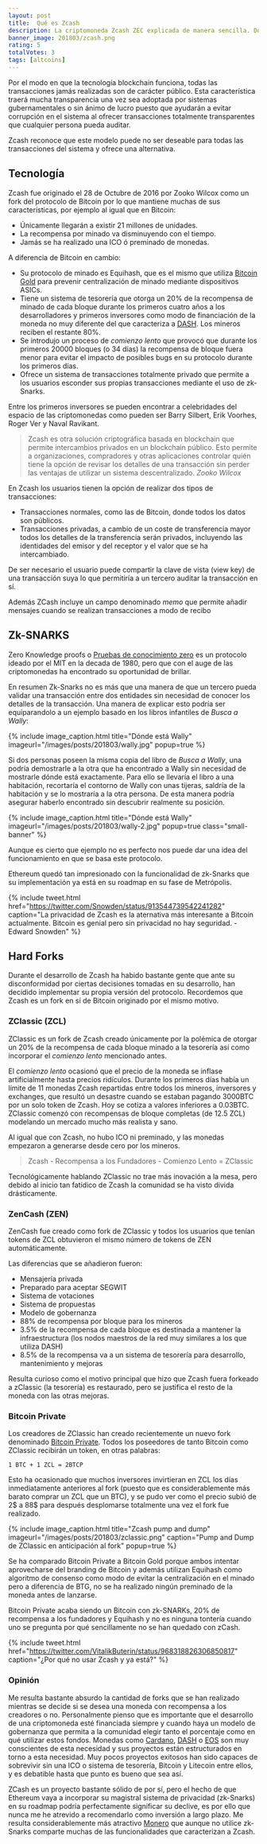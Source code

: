 ```yaml
---
layout: post
title:  Qué es Zcash
description: La criptomoneda Zcash ZEC explicada de manera sencilla. Dónde comprar y guardar. Comparación con ZClassic, zenCash y Bitcoin Private.
banner_image: 201803/zcash.png
rating: 5
totalVotes: 3
tags: [altcoins]
---
```


Por el modo en que la tecnología blockchain funciona, todas las transacciones jamás realizadas son de carácter público. Esta característica traerá mucha transparencia una vez sea adoptada por sistemas gubernamentales o sin ánimo de lucro puesto que ayudarán a evitar corrupción en el sistema al ofrecer transacciones totalmente transparentes que cualquier persona pueda auditar.

Zcash reconoce que este modelo puede no ser deseable para todas las transacciones del sistema y ofrece una alternativa.

<!--more-->

## Tecnología

Zcash fue originado el 28 de Octubre de 2016 por Zooko Wilcox como un fork del protocolo de Bitcoin por lo que mantiene muchas de sus características, por ejemplo al igual que en Bitcoin:

- Únicamente llegarán a existir 21 millones de unidades.
- La recompensa por minado va disminuyendo con el tiempo.
- Jamás se ha realizado una ICO ó preminado de monedas.

A diferencia de Bitcoin en cambio:

- Su protocolo de minado es Equihash, que es el mismo que utiliza [Bitcoin Gold](/conseguir-bitcoin-gold) para prevenir centralización de minado mediante dispositivos ASICs.
- Tiene un sistema de tesorería que otorga un 20% de la recompensa de minado de cada bloque durante los primeros cuatro años a los desarrolladores y primeros inversores como modo de financiación de la moneda no muy diferente del que caracteriza a [DASH](/que-es-dash). Los mineros reciben el restante 80%.
- Se introdujo un proceso de *comienzo lento* que provocó que durante los primeros 20000 bloques (o 34 días) la recompensa de bloque fuera menor para evitar el impacto de posibles bugs en su protocolo durante los primeros días.
- Ofrece un sistema de transacciones totalmente privado que permite a los usuarios esconder sus propias transacciones mediante el uso de zk-Snarks.

Entre los primeros inversores se pueden encontrar a celebridades del espacio de las criptomonedas como pueden ser Barry Silbert, Erik Voorhes, Roger Ver y Naval Ravikant.

> Zcash es otra solución criptográfica basada en blockchain que permite intercambios privados en un blockchain público. Esto permite a organizaciones, compradores y otras aplicaciones controlar quién tiene la opción de revisar los detalles de una transacción sin perder las ventajas de utilizar un sistema descentralizado. <cite>Zooko Wilcox</cite>

En Zcash los usuarios tienen la opción de realizar dos tipos de transacciones:

- Transacciones normales, como las de Bitcoin, donde todos los datos son públicos.
- Transacciones privadas, a cambio de un coste de transferencia mayor todos los detalles de la transferencia serán privados, incluyendo las identidades del emisor y del receptor y el valor que se ha intercambiado.

De ser necesario el usuario puede compartir la clave de vista (view key) de una transacción suya lo que permitiría a un tercero auditar la transacción en sí.

Además ZCash incluye un campo denominado *memo* que permite añadir mensajes cuando se realizan transacciones a modo de recibo

## Zk-SNARKS

Zero Knowledge proofs o <a rel="nofollow" href="https://es.wikipedia.org/wiki/Prueba_de_conocimiento_cero">Pruebas de conocimiento zero</a> es un protocolo ideado por el MIT en la decada de 1980, pero que con el auge de las criptomonedas ha encontrado su oportunidad de brillar.

En resumen Zk-Snarks no es más que una manera de que un tercero pueda validar una transacción entre dos entidades sin necesidad de conocer los detalles de la transacción. Una manera de explicar esto podría ser equiparandolo a un ejemplo basado en los libros infantiles de *Busca a Wally*:


{% include image_caption.html title="Dónde está Wally" imageurl="/images/posts/201803/wally.jpg" popup=true %}

Si dos personas poseen la misma copia del libro de *Busca a Wally*, una podría demostrarle a la otra que ha encontrado a Wally sin necesidad de mostrarle dónde está exactamente. Para ello se llevaría el libro a una habitación, recortaría el contorno de Wally con unas tijeras, saldría de la habitación y se lo mostraría a la otra persona. De esta manera podría asegurar haberlo encontrado sin descubrir realmente su posición.

{% include image_caption.html title="Dónde está Wally" imageurl="/images/posts/201803/wally-2.jpg" popup=true class="small-banner" %}

Aunque es cierto que ejemplo no es perfecto nos puede dar una idea del funcionamiento en que se basa este protocolo.


Ethereum quedó tan impresionado con la funcionalidad de zk-Snarks que su implementación ya está en su roadmap en su fase de Metrópolis.

{% include tweet.html href="https://twitter.com/Snowden/status/913544739542241282" caption="La privacidad de Zcash es la aternativa más interesante a Bitcoin actualmente. Bitcoin es genial pero sin privacidad no hay seguridad. - Edward Snowden" %}



## Hard Forks

Durante el desarrollo de Zcash ha habido bastante gente que ante su disconformidad por ciertas decisiones tomadas en su desarrollo, han decidido implementar su propia versión del protocolo. Recordemos que Zcash es un fork en sí de Bitcoin originado por el mismo motivo.

### ZClassic (ZCL)

ZClassic es un fork de Zcash creado únicamente por la polémica de otorgar un 20% de la recompensa de cada bloque minado a la tesorería así como incorporar el *comienzo lento* mencionado antes.

El *comienzo lento* ocasionó que el precio de la moneda se inflase artificialmente hasta precios ridículos. Durante los primeros días había un límite de 11 monedas Zcash repartidas entre todos los mineros, inversores y exchanges, que resultó un desastre cuando se estaban pagando 3000BTC por un solo token de Zcash. Hoy se cotiza a valores inferiores a 0.03BTC. ZClassic comenzó con recompensas de bloque completas (de 12.5 ZCL) modelando un mercado mucho más realista y sano.

Al igual que con Zcash, no hubo ICO ni preminado, y las monedas empezaron a generarse desde cero por los mineros.

> Zcash - Recompensa a los Fundadores - Comienzo Lento = ZClassic

Tecnológicamente hablando ZClassic no trae más inovación a la mesa, pero debido al inicio tan fatídico de Zcash la comunidad se ha visto divida drásticamente.

### ZenCash (ZEN)

ZenCash fue creado como fork de ZClassic y todos los usuarios que tenían tokens de ZCL obtuvieron el mismo número de tokens de ZEN automáticamente.

Las diferencias que se añadieron fueron:

- Mensajería privada
- Preparado para aceptar SEGWIT
- Sistema de votaciones
- Sistema de propuestas
- Modelo de gobernanza
- 88% de recompensa por bloque para los mineros
- 3.5% de la recompensa de cada bloque es destinada a mantener la infraestructura (los nodos maestros de la red muy similares a los que utiliza DASH)
- 8.5% de la recompensa va a un sistema de tesorería para desarrollo, mantenimiento y mejoras

Resulta curioso como el motivo principal que hizo que Zcash fuera forkeado a zClassic (la tesorería) es restaurado, pero se justifica el resto de la moneda con las otras mejoras.

### Bitcoin Private

Los creadores de ZClassic han creado recientemente un nuevo fork denominado <a rel="nofollow" href="https://btcprivate.org/whitepaper.pdf">Bitcoin Private</a>. Todos los poseedores de tanto Bitcoin como ZClassic recibirán un token, en otras palabras:

`1 BTC + 1 ZCL = 2BTCP`

Esto ha ocasionado que muchos inversores invirtieran en ZCL los días inmediatamente anteriores al fork (puesto que es considerablemente más barato comprar un ZCL que un BTC), y se pudo ver como el precio subió de 2$ a 88$ para después desplomarse totalmente una vez el fork fue realizado.

{% include image_caption.html title="Zcash pump and dump" imageurl="/images/posts/201803/zclassic.png" caption="Pump and Dump de ZClassic en anticipación al fork" popup=true %}

Se ha comparado Bitcoin Private a Bitcoin Gold porque ambos intentar aprovecharse del branding de Bitcoin y además utilizan Equihash como algoritmo de consenso como modo de evitar la centralización en el minado pero a diferencia de BTG, no se ha realizado ningún preminado de la moneda antes de lanzarse.

Bitcoin Private acaba siendo un Bitcoin con zk-SNARKs, 20% de recompensa a los fundadores y Equihash y no es ninguna tontería cuando uno se pregunta por qué sencillamente no se han quedado con zCash.

{% include tweet.html href="https://twitter.com/VitalikButerin/status/968318826306850817" caption="¿Por qué no usar Zcash y ya está?" %}


### Opinión

Me resulta bastante absurdo la cantidad de forks que se han realizado mientras se decide si se desea una moneda con recompensa a los creadores o no. Personalmente pienso que es importante que el desarrollo de una criptomoneda esté financiada siempre y cuando haya un modelo de gobernanza que permita a la comunidad elegir tanto el porcentaje como en qué utilizar estos fondos. Monedas como [Cardano](/que-es-cardano), [DASH](/que-es-dash) o [EOS](/que-es-eos) son muy conscientes de esta necesidad y sus proyectos están estructurados en torno a esta necesidad. Muy pocos proyectos exitosos han sido capaces de sobrevivir sin una ICO o sistema de tesorería, Bitcoin y Litecoin entre ellos, y es debatible hasta que punto es bueno que sea así.

ZCash es un proyecto bastante sólido de por sí, pero el hecho de que Ethereum vaya a incorporar su magistral sistema de privacidad (zk-Snarks) en su roadmap podría perfectamente significar su declive, es por ello que nunca me he atrevido a recomendarlo como inversión a largo plazo. Me resulta considerablemente más atractivo [Monero](/que-es-monero) que aunque no utilice zk-Snarks comparte muchas de las funcionalidades que caracterizan a Zcash.

